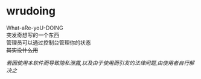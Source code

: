 # wrudoing
What-aRe-yoU-DOING<br />
突发奇想写的一个东西<br />
管理员可以通过控制台管理你的状态<br />
<s>其实没什么用</s><br />

*若因使用本软件而导致隐私泄露,以及由于使用而引发的法律问题,由使用者自行解决之*
